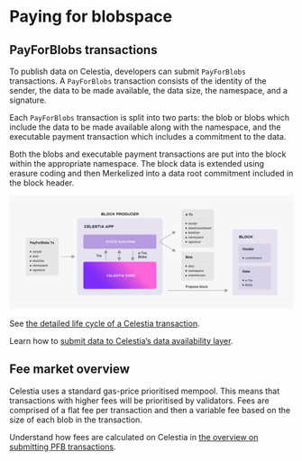 # Paying for blobspace

## PayForBlobs transactions

To publish data on Celestia, developers can submit `PayForBlobs` transactions. A
`PayForBlobs` transaction consists of the identity of the sender, the data to be
made available, the data size, the namespace, and a signature.

Each `PayForBlobs` transaction is split into two parts: the blob or blobs which
include the data to be made available along with the namespace, and the executable
payment transaction which includes a commitment to the data.

Both the blobs and executable payment transactions are put into the block within
the appropriate namespace. The block data is extended using erasure coding and then
Merkelized into a data root commitment included in the block header.

![Lifecycle of a celestia-app Transaction](/img/learn/tx-lifecycle.png)

See
[the detailed life cycle of a Celestia transaction](/how-to-guides/how-celestia-works/transaction-lifecycle.md).

Learn how to
[submit data to Celestia’s data availability layer](/how-to-guides/submit-data.md).

## Fee market overview

Celestia uses a standard gas-price prioritised mempool. This means that
transactions with higher fees will be prioritised by validators. Fees are
comprised of a flat fee per transaction and then a variable fee based on the
size of each blob in the transaction.

Understand how fees are calculated on Celestia in
[the overview on submitting PFB transactions](/how-to-guides/submit-data.md).
